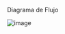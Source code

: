 Diagrama de Flujo

![image](https://user-images.githubusercontent.com/80592810/220976233-43eeae41-1665-4e8e-8539-1a33871bd489.jpg)
